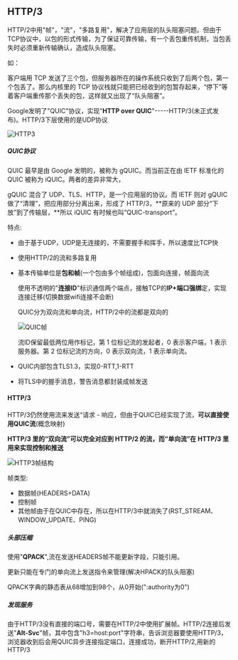 ## HTTP/3

HTTP/2中用"帧"，"流"，"多路复用"，解决了应用层的队头阻塞问题。但由于TCP协议中，以包的形式传输，为了保证可靠传输，有一个丢包重传机制，当包丢失时必须重新传输确认，造成队头阻塞。

如：

客户端用 TCP 发送了三个包，但服务器所在的操作系统只收到了后两个包，第一个包丢了。那么内核里的 TCP 协议栈就只能把已经收到的包暂存起来，“停下”等着客户端重传那个丢失的包，这样就又出现了“队头阻塞”。

Google发明了"QUIC"协议，实现"**HTTP over QUIC**"-----HTTP/3(未正式发布)。HTTP/3下层使用的是UDP协议

![HTTP3](C:\Users\Admin\Desktop\极客时间小册\image\HTTP3.png)

##### QUIC协议

QUIC 最早是由 Google 发明的，被称为 gQUIC。而当前正在由 IETF 标准化的 QUIC 被称为 iQUIC。两者的差异非常大，

gQUIC 混合了 UDP、TLS、HTTP，是一个应用层的协议。而 IETF 则对 gQUIC 做了“清理”，把应用部分分离出来，形成了 HTTP/3，**原来的 UDP 部分“下放”到了传输层，**所以 iQUIC 有时候也叫“QUIC-transport”。

特点:

- 由于基于UDP，UDP是无连接的，不需要握手和挥手，所以速度比TCP快

- 使用HTTP/2的流和多路复用

- 基本传输单位是**包和帧**(一个包由多个帧组成)，包面向连接，帧面向流

  使用不透明的"**连接ID**"标识通信两个端点，接触TCP的**IP+端口强绑**定，实现连接迁移(切换数据wifi连接不会断)

  QUIC分为双向流和单向流，HTTP/2中的流都是双向的

  ![QUIC帧](C:\Users\Admin\Desktop\极客时间小册\image\QUIC帧.png)

  流ID保留最低两位用作标记，第 1 位标记流的发起者，0 表示客户端，1 表示服务器。第 2 位标记流的方向，0 表示双向流，1 表示单向流。

  

- QUIC内部包含TLS1.3，实现0-RTT,1-RTT

- 将TLS中的握手消息，警告消息都封装成帧发送

#### HTTP/3

HTTP/3仍然使用流来发送“请求 - 响应，但由于QUIC已经实现了流，**可以直接使用QUIC流**(概念映射)

**HTTP/3 里的“双向流”可以完全对应到 HTTP/2 的流，而“单向流”在 HTTP/3 里用来实现控制和推送**

![HTTP3帧结构](C:\Users\Admin\Desktop\极客时间小册\image\HTTP3帧结构.png)

帧类型:

- 数据帧(HEADERS+DATA)
- 控制帧
- 其他帧由于在QUIC中存在，所以在HTTP/3中就消失了(RST_STREAM、WINDOW_UPDATE、PING)

##### 头部压缩

使用"**QPACK**",流在发送HEADERS帧不能更新字段，只能引用。

更新只能在专门的单向流上发送指令来管理(解决HPACK的队头阻塞)

QPACK字典的静态表从68增加到98个，从0开始(":authority为0")

##### 发现服务

由于HTTP/3没有直接的端口号，需要在HTTP/2中使用扩展帧。HTTP/2连接后发送"**Alt-Svc**"帧，其中包含"h3=host:port"字符串，告诉浏览器要使用HTTP/3，浏览器收到后会用QUIC异步连接指定端口，连接成功，断开HTTP/2,用新的HTTP/3